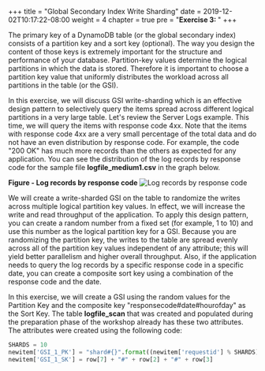 +++
title = "Global Secondary Index Write Sharding"
date = 2019-12-02T10:17:22-08:00
weight = 4
chapter = true
pre = "<b>Exercise 3: </b>"
+++


The primary key of a DynamoDB table (or the global secondary index) consists of a partition key and a sort key (optional). The way you design the content of those keys is extremely important for the structure and performance of your database. Partition-key values determine the logical partitions in which the data is stored. Therefore it is important to choose a partition key value that uniformly distributes the workload across all partitions in the table (or the GSI).

In this exercise, we will discuss GSI write-sharding which is an effective design pattern to selectively query the items spread across different logical partitions in a very large table. Let's review the Server Logs example. This time, we will query the items with response code 4xx. Note that the items with response code 4xx are a very small percentage of the total data and do not have an even distribution by response code. For example, the code "200 OK" has much more records than the others as expected for any application. You can see the distribution of the log records by response code for the sample file **logfile_medium1.csv** in the graph below.

**Figure - Log records by response code**
![Log records by response code](/images/image8.jpg)

We will create a write-sharded GSI on the table to randomize the writes across multiple logical partition key values. In effect, we will increase the write and read throughput of the application. To apply this design pattern, you can create a random number from a fixed set (for example, 1 to 10) and use this number as the logical partition key for a GSI. Because you are randomizing the partition key, the writes to the table are spread evenly across all of the partition key values independent of any attribute; this will yield better parallelism and higher overall throughput. Also, if the application needs to query the log records by a specific response code in a specific date, you can create a composite sort key using a combination of the response code and the date.

In this exercise, we will create a GSI using the random values for the Partition Key and the composite key "responsecode#date#hourofday" as the Sort Key. The table **logfile_scan** that was created and populated during the preparation phase of the workshop already has these two attributes. The attributes were created using the following code:
```py
SHARDS = 10
newitem['GSI_1_PK'] = "shard#{}".format((newitem['requestid'] % SHARDS) + 1)
newitem['GSI_1_SK'] = row[7] + "#" + row[2] + "#" + row[3]
```
